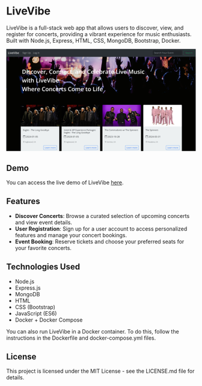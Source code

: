 # LiveVibe

LiveVibe is a full-stack web app that allows users to discover, view, and register for concerts, providing a vibrant experience for music enthusiasts. Built with Node.js, Express, HTML, CSS, MongoDB, Bootstrap, Docker.

![LiveVibe Preview](https://github.com/somayehva/LiveVibe/blob/main/LiveVibe.png)

## Demo

You can access the live demo of LiveVibe [here](link-to-your-live-demo).

## Features

- **Discover Concerts**: Browse a curated selection of upcoming concerts and view event details.
- **User Registration**: Sign up for a user account to access personalized features and manage your concert bookings.
- **Event Booking**: Reserve tickets and choose your preferred seats for your favorite concerts.

## Technologies Used
- Node.js
- Express.js
- MongoDB
- HTML
- CSS (Bootstrap)
- JavaScript (ES6)
- Docker + Docker Compose

You can also run LiveVibe in a Docker container. To do this, follow the instructions in the Dockerfile and docker-compose.yml files.

## License
This project is licensed under the MIT License - see the LICENSE.md file for details.
